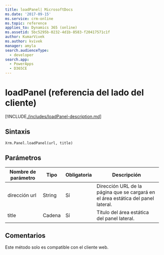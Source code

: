 ```yaml
---
title: loadPanel| MicrosoftDocs
ms.date: '2017-09-15'
ms.service: crm-online
ms.topic: reference
applies_to: Dynamics 365 (online)
ms.assetid: 5bc5295b-0232-4d1b-8583-f20417571c1f
author: KumarVivek
ms.author: kvivek
manager: amyla
search.audienceType:
  - developer
search.app:
  - PowerApps
  - D365CE
---
```

# <a name="loadpanel-client-side-reference"></a>loadPanel (referencia del lado del cliente)



[!INCLUDE[./includes/loadPanel-description.md](./includes/loadPanel-description.md)]


## <a name="syntax"></a>Sintaxis

`Xrm.Panel.loadPanel(url, title)`

## <a name="parameters"></a>Parámetros

| Nombre de parámetro        | Tipo           | Obligatoria  |Descripción  |
| ------------- |-------------| -----|-----|
|dirección url |String | Sí|Dirección URL de la página que se cargará en el área estática del panel lateral.|
|title |Cadena | Sí|Título del área estática del panel lateral. |


## <a name="remarks"></a>Comentarios
Este método solo es compatible con el cliente web.


